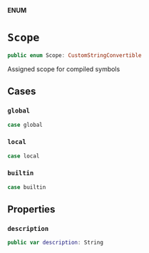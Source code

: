 **ENUM**

# `Scope`

```swift
public enum Scope: CustomStringConvertible
```

Assigned scope for compiled symbols

## Cases
### `global`

```swift
case global
```

### `local`

```swift
case local
```

### `builtin`

```swift
case builtin
```

## Properties
### `description`

```swift
public var description: String
```

